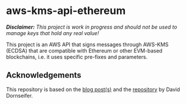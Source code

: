 # aws-kms-api-ethereum

***Disclaimer:** This project is work in progress and should not be used to manage keys that hold any real value!*

This project is an AWS API that signs messages through AWS-KMS (ECDSA) that are compatible with Ethereum or other EVM-based blockchains, i.e. it uses specific pre-fixes and parameters. 

## Acknowledgements
This repository is based on the [blog post(s)](https://aws.amazon.com/de/blogs/database/part1-use-aws-kms-to-securely-manage-ethereum-accounts/) and the [repository](https://github.com/aws-samples/aws-kms-ethereum-accounts) by David Dornseifer.
